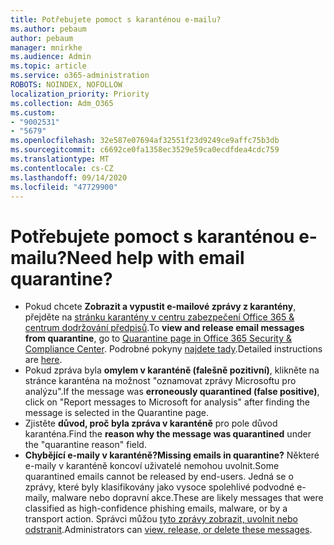 ```yaml
---
title: Potřebujete pomoct s karanténou e-mailu?
ms.author: pebaum
author: pebaum
manager: mnirkhe
ms.audience: Admin
ms.topic: article
ms.service: o365-administration
ROBOTS: NOINDEX, NOFOLLOW
localization_priority: Priority
ms.collection: Adm_O365
ms.custom:
- "9002531"
- "5679"
ms.openlocfilehash: 32e587e07694af32551f23d9249ce9affc75b3db
ms.sourcegitcommit: c6692ce0fa1358ec3529e59ca0ecdfdea4cdc759
ms.translationtype: MT
ms.contentlocale: cs-CZ
ms.lasthandoff: 09/14/2020
ms.locfileid: "47729900"
---
```

# <a name="need-help-with-email-quarantine"></a><span data-ttu-id="3a527-102">Potřebujete pomoct s karanténou e-mailu?</span><span class="sxs-lookup"><span data-stu-id="3a527-102">Need help with email quarantine?</span></span>

- <span data-ttu-id="3a527-103">Pokud chcete **Zobrazit a vypustit e-mailové zprávy z karantény**, přejděte na [stránku karantény v centru zabezpečení Office 365 & centrum dodržování předpisů](https://protection.office.com/quarantine).</span><span class="sxs-lookup"><span data-stu-id="3a527-103">To **view and release email messages from quarantine**, go to [Quarantine page in Office 365 Security & Compliance Center](https://protection.office.com/quarantine).</span></span> <span data-ttu-id="3a527-104">Podrobné pokyny [najdete tady](https://docs.microsoft.com/microsoft-365/security/office-365-security/find-and-release-quarantined-messages-as-a-user?view=o365-worldwide#view-your-quarantined-messages).</span><span class="sxs-lookup"><span data-stu-id="3a527-104">Detailed instructions are [here](https://docs.microsoft.com/microsoft-365/security/office-365-security/find-and-release-quarantined-messages-as-a-user?view=o365-worldwide#view-your-quarantined-messages).</span></span>
- <span data-ttu-id="3a527-105">Pokud zpráva byla **omylem v karanténě (falešně pozitivní)**, klikněte na stránce karanténa na možnost "oznamovat zprávy Microsoftu pro analýzu".</span><span class="sxs-lookup"><span data-stu-id="3a527-105">If the message was **erroneously quarantined (false positive)**, click on "Report messages to Microsoft for analysis" after finding the message is selected in the Quarantine page.</span></span> 
- <span data-ttu-id="3a527-106">Zjistěte **důvod, proč byla zpráva v karanténě** pro pole důvod karanténa.</span><span class="sxs-lookup"><span data-stu-id="3a527-106">Find the **reason why the message was quarantined** under the "quarantine reason" field.</span></span>
- <span data-ttu-id="3a527-107">**Chybějící e-maily v karanténě?**</span><span class="sxs-lookup"><span data-stu-id="3a527-107">**Missing emails in quarantine?**</span></span> <span data-ttu-id="3a527-108">Některé e-maily v karanténě koncoví uživatelé nemohou uvolnit.</span><span class="sxs-lookup"><span data-stu-id="3a527-108">Some quarantined emails cannot be released by end-users.</span></span> <span data-ttu-id="3a527-109">Jedná se o zprávy, které byly klasifikovány jako vysoce spolehlivé podvodné e-maily, malware nebo dopravní akce.</span><span class="sxs-lookup"><span data-stu-id="3a527-109">These are likely messages that were classified as high-confidence phishing emails, malware, or by a transport action.</span></span> <span data-ttu-id="3a527-110">Správci můžou [tyto zprávy zobrazit, uvolnit nebo odstranit](https://docs.microsoft.com/microsoft-365/security/office-365-security/manage-quarantined-messages-and-files?view=o365-worldwide).</span><span class="sxs-lookup"><span data-stu-id="3a527-110">Administrators can [view, release, or delete these messages](https://docs.microsoft.com/microsoft-365/security/office-365-security/manage-quarantined-messages-and-files?view=o365-worldwide).</span></span> 
